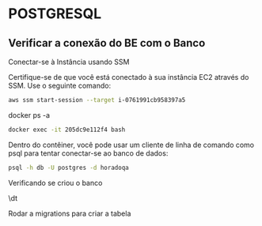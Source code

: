 # POSTGRESQL

## Verificar a conexão do BE com o Banco

Conectar-se à Instância usando SSM

Certifique-se de que você está conectado à sua instância EC2 através do SSM. Use o seguinte comando:

```bash
aws ssm start-session --target i-0761991cb958397a5
```

docker ps -a

```bash
docker exec -it 205dc9e112f4 bash
```

Dentro do contêiner, você pode usar um cliente de linha de comando como psql para tentar conectar-se ao banco de dados:

```bash
psql -h db -U postgres -d horadoqa
```

Verificando se criou o banco

\dt

Rodar a migrations para criar a tabela


